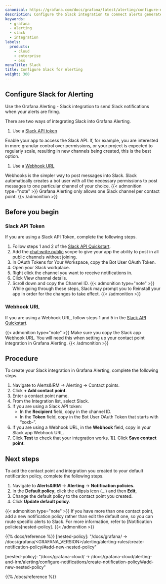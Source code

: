 ```yaml
---
canonical: https://grafana.com/docs/grafana/latest/alerting/configure-notifications/manage-contact-points/integrations/configure-slack/
description: Configure the Slack integration to connect alerts generated by Grafana Alerting
keywords:
  - grafana
  - alerting
  - slack
  - integration
labels:
  products:
    - cloud
    - enterprise
    - oss
menuTitle: Slack
title: Configure Slack for Alerting
weight: 300
---
```


## Configure Slack for Alerting

Use the Grafana Alerting - Slack integration to send Slack notifications when your alerts are firing.

There are two ways of integrating Slack into Grafana Alerting.
1. Use a [Slack API token](https://api.slack.com/authentication/token-types)

Enable your app to access the Slack API. If, for example, you are interested in more granular control over permissions, or your project is expected to regularly scale, resulting in new channels being created, this is the best option.

1. Use a [Webhook URL](https://api.slack.com/messaging/webhooks)

Webhooks is the simpler way to post messages into Slack. Slack automatically creates a bot user with all the necessary permissions to post messages to one particular channel of your choice.
{{< admonition type="note" >}}
Grafana Alerting only allows one Slack channel per contact point.
{{< /admonition >}}
## Before you begin

### Slack API Token

If you are using a Slack API Token, complete the following steps.

1. Follow steps 1 and 2 of the [Slack API Quickstart](https://api.slack.com/start/quickstart).
1. Add the [chat:write.public](https://api.slack.com/scopes/chat:write.public) scope to give your app the ability to post in all public channels without joining.
1. In OAuth Tokens for Your Workspace, copy the Bot User OAuth Token.
1. Open your Slack workplace.
1. Right click the channel you want to receive notifications in.
1. Click View channel details.
1. Scroll down and copy the Channel ID.
{{< admonition type="note" >}}
While going through these steps, Slack may prompt you to Reinstall your app in order for the changes to take effect.
{{< /admonition >}}

### Webhook URL

If you are using a Webhook URL, follow steps 1 and 5 in the [Slack API Quickstart](https://api.slack.com/start/quickstart).

{{< admonition type="note" >}}
Make sure you copy the Slack app Webhook URL. You will need this when setting up your contact point integration in Grafana Alerting.
{{< /admonition >}}

## Procedure

To create your Slack integration in Grafana Alerting, complete the following steps.

1. Navigate to Alerts&IRM ->  Alerting -> Contact points.
1. Click **+ Add contact point**.
1. Enter a contact point name.
1. From the Integration list, select Slack.
1. If you are using a Slack API token:
   - In the **Recipient** field, copy in the channel ID.
   - In the **Token** field, copy in the Bot User OAuth Token that starts with “xoxb-”.
1. If you are using a Webhook URL, in the **Webhook** field, copy in your Slack app Webhook URL.
1. Click **Test** to check that your integration works.
1[]. Click **Save contact point**.

## Next steps

To add the contact point and integration you created to your default notification policy, complete the following steps.

1. Navigate to **Alerts&IRM** -> **Alerting** -> **Notification policies**.
1. In the **Default policy**, click  the ellipsis icon (…) and then **Edit**,
1. Change the default policy to the contact point you created.
1. Click **Update default policy**.

{{< admonition type="note" >}}
If you have more than one contact point, add a new notification policy rather than edit the default one, so you can route specific alerts to Slack. For more information, refer to [Notification policies[nested-policy].
{{< /admonition >}}

{{% docs/reference %}}
[nested-policy]: "/docs/grafana/ -> /docs/grafana/<GRAFANA_VERSION>/alerting/alerting-rules/create-notification-policy/#add-new-nested-policy"

[nested-policy]: "/docs/grafana-cloud/ -> /docs/grafana-cloud/alerting-and-irm/alerting/configure-notifications/create-notification-policy/#add-new-nested-policy"

{{% /docs/reference %}}
